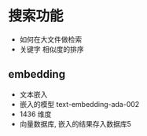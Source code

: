 # 搜索功能

- 如何在大文件做检索
- 关键字 相似度的排序

## embedding
- 文本嵌入
- 嵌入的模型 text-embedding-ada-002
- 1436 维度
- 向量数据库,
    嵌入的结果存入数据库5